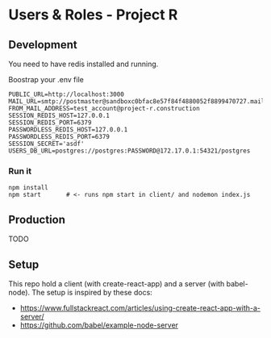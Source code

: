 # Users & Roles - Project R

## Development
You need to have redis installed and running.

Boostrap your .env file
```
PUBLIC_URL=http://localhost:3000
MAIL_URL=smtp://postmaster@sandboxc0bfac8e57f84f4880052f8899470727.mailgun.org:PASSWORD@smtp.mailgun.org/
FROM_MAIL_ADDRESS=test_account@project-r.construction
SESSION_REDIS_HOST=127.0.0.1
SESSION_REDIS_PORT=6379
PASSWORDLESS_REDIS_HOST=127.0.0.1
PASSWORDLESS_REDIS_PORT=6379
SESSION_SECRET='asdf'
USERS_DB_URL=postgres://postgres:PASSWORD@172.17.0.1:54321/postgres
```

### Run it
```
npm install
npm start       # <- runs npm start in client/ and nodemon index.js
```

## Production
TODO


## Setup
This repo hold a client (with create-react-app) and a server (with babel-node). The setup is inspired by these docs:
- https://www.fullstackreact.com/articles/using-create-react-app-with-a-server/
- https://github.com/babel/example-node-server
